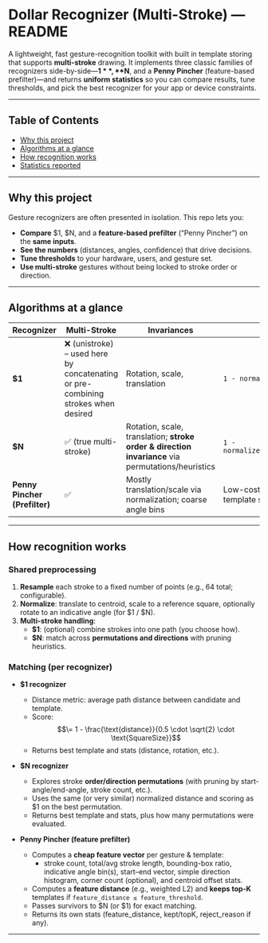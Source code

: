 # Dollar Recognizer (Multi-Stroke) — README

A lightweight, fast gesture-recognition toolkit with built in template storing that supports **multi-stroke** drawing. It implements three classic families of recognizers side-by-side—**$1**, **$N**, and a **Penny Pincher** (feature-based prefilter)—and returns **uniform statistics** so you can compare results, tune thresholds, and pick the best recognizer for your app or device constraints.

---

## Table of Contents
- [Why this project](#why-this-project)
- [Algorithms at a glance](#algorithms-at-a-glance)
- [How recognition works](#how-recognition-works)
- [Statistics reported](#statistics-reported)

---

## Why this project
Gesture recognizers are often presented in isolation. This repo lets you:
- **Compare** $1, $N, and a **feature-based prefilter** (“Penny Pincher”) on the **same inputs**.
- **See the numbers** (distances, angles, confidence) that drive decisions.
- **Tune thresholds** to your hardware, users, and gesture set.
- **Use multi-stroke** gestures without being locked to stroke order or direction.

---

## Algorithms at a glance

| Recognizer | Multi-Stroke | Invariances | Score (intuition) | Speed | Typical Use |
|---|---|---|---|---|---|
| **$1** | ❌ (unistroke) – used here by concatenating or pre-combining strokes when desired | Rotation, scale, translation | `1 - normalized_path_distance` | Very fast | Prototyping; single-stroke or pre-combined paths |
| **$N** | ✅ (true multi-stroke) | Rotation, scale, translation; **stroke order & direction invariance** via permutations/heuristics | `1 - normalized_min_distance_over_permutations` | Fast–Moderate (depends on templates, permutations) | Natural multi-stroke input (e.g., characters, symbols) |
| **Penny Pincher (Prefilter)** | ✅ | Mostly translation/scale via normalization; coarse angle bins | Low-cost feature distance to **prune** template set before $N/$1 | **Very fast** | Mobile/embedded; large template sets; early pruning |

---

## How recognition works

### Shared preprocessing
1. **Resample** each stroke to a fixed number of points (e.g., 64 total; configurable).
2. **Normalize**: translate to centroid, scale to a reference square, optionally rotate to an indicative angle (for $1 / $N).
3. **Multi-stroke handling**:
   - **$1**: (optional) combine strokes into one path (you choose how).
   - **$N**: match across **permutations and directions** with pruning heuristics.

### Matching (per recognizer)
- **$1 recognizer**  
  - Distance metric: average path distance between candidate and template.  
  - Score: $$\= 1 - \frac{\text{distance}}{0.5 \cdot \sqrt{2} \cdot \text{SquareSize}}$$
  - Returns best template and stats (distance, rotation, etc.).

- **$N recognizer**  
  - Explores stroke **order/direction permutations** (with pruning by start-angle/end-angle, stroke count, etc.).  
  - Uses the same (or very similar) normalized distance and scoring as $1 on the best permutation.  
  - Returns best template and stats, plus how many permutations were evaluated.

- **Penny Pincher (feature prefilter)**  
  - Computes a **cheap feature vector** per gesture & template:  
    - stroke count, total/avg stroke length, bounding-box ratio, indicative angle bin(s), start–end vector, simple direction histogram, corner count (optional), and centroid offset stats.  
  - Computes a **feature distance** (e.g., weighted L2) and **keeps top-K** templates if `feature_distance ≤ feature_threshold`.  
  - Passes survivors to $N (or $1) for exact matching.  
  - Returns its own stats (feature_distance, kept/topK, reject_reason if any).

---
